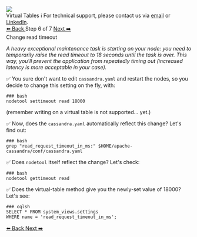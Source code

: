 <!-- TOP -->
<div class="top">
  <img class="scenario-academy-logo" src="https://datastax-academy.github.io/katapod-shared-assets/images/ds-academy-2023.svg" />
  <div class="scenario-title-section">
    <span class="scenario-title">Virtual Tables</span>
    <span class="scenario-subtitle">ℹ️ For technical support, please contact us via <a href="mailto:aleksandr.volochnev@datastax.com">email</a> or <a href="https://dtsx.io/aleks">LinkedIn</a>.</span> 
  </div>
</div>

<!-- NAVIGATION -->
<div id="navigation-top" class="navigation-top">
 <a href='command:katapod.loadPage?[{"step":"step5"}]'
   class="btn btn-dark navigation-top-left">⬅️ Back
 </a>
<span class="step-count"> Step 6 of 7</span>
 <a href='command:katapod.loadPage?[{"step":"step7"}]' 
    class="btn btn-dark navigation-top-right">Next ➡️
  </a>
</div>

<!-- CONTENT -->

<div class="step-title">Change read timeout</div>

_A heavy exceptional maintenance task is starting on your node:
you need to temporarily
raise the read timeout to 18 seconds until the task is over. This way, you'll
prevent the application from repeatedly timing out
(increased latency is more acceptable in your case)._

✅ You sure don't want to edit `cassandra.yaml` and restart the nodes, so you
decide to change this setting on the fly, with:
```
### bash
nodetool settimeout read 18000
```

(remember writing on a virtual table is not supported... yet.)

✅ Now, does the `cassandra.yaml` automatically reflect this change? Let's find out:
```
### bash
grep "read_request_timeout_in_ms:" $HOME/apache-cassandra/conf/cassandra.yaml
```

✅ Does `nodetool` itself reflect the change? Let's check:
```
### bash
nodetool gettimeout read
```

✅ Does the virtual-table method give you the newly-set value of 18000? Let's see:
```
### cqlsh
SELECT * FROM system_views.settings 
WHERE name = 'read_request_timeout_in_ms';
```

<!-- NAVIGATION -->
<div id="navigation-bottom" class="navigation-bottom">
 <a href='command:katapod.loadPage?[{"step":"step5"}]'
   class="btn btn-dark navigation-bottom-left">⬅️ Back
 </a>
 <a href='command:katapod.loadPage?[{"step":"step7"}]'
    class="btn btn-dark navigation-bottom-right">Next ➡️
  </a>
</div>

